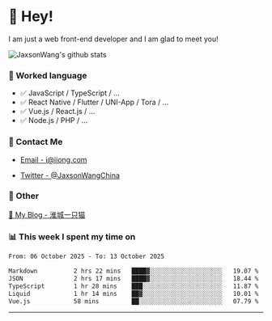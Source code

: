 # 👋 Hey!

I am just a web front-end developer and I am glad to meet you!

![JaxsonWang's github stats](https://github-readme-stats.vercel.app/api?username=JaxsonWang&&show_icons=true&&title_color=1abc9c&&icon_color=1abc9c)


### 📝 Worked language

- ✅ JavaScript / TypeScript / ...
- ✅ React Native / Flutter / UNI-App / Tora / ...
- ✅ Vue.js / React.js / ...
- ✅ Node.js / PHP / ...

### 📮 Contact Me

- [Email - i@iiong.com](mailto:i@iiong.com)

- [Twitter - @JaxsonWangChina](https://twitter.com/JaxsonWangChina)

### 🤪 Other

[📌 My Blog - 淮城一只猫](https://iiong.com)

### 📊 This week I spent my time on

<!--START_SECTION:waka-->

```txt
From: 06 October 2025 - To: 13 October 2025

Markdown          2 hrs 22 mins   ████▓░░░░░░░░░░░░░░░░░░░░   19.07 %
JSON              2 hrs 17 mins   ████▓░░░░░░░░░░░░░░░░░░░░   18.44 %
TypeScript        1 hr 28 mins    ███░░░░░░░░░░░░░░░░░░░░░░   11.87 %
Liquid            1 hr 14 mins    ██▓░░░░░░░░░░░░░░░░░░░░░░   10.01 %
Vue.js            58 mins         ██░░░░░░░░░░░░░░░░░░░░░░░   07.79 %
```

<!--END_SECTION:waka-->

---
